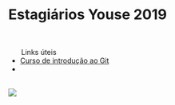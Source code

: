  <h1>Estagiários Youse 2019</h1>
 <br/>
 <ul>
     <legend>Links úteis</legend>
     <li><a href="https://app.pluralsight.com/library/courses/git-fundamentals/table-of-contents">Curso de introdução ao Git</a></li>
     <li></li>
 </ul>
<br/>
<img src="https://giphy.com/gifs/sIIhZliB2McAo/html5">
